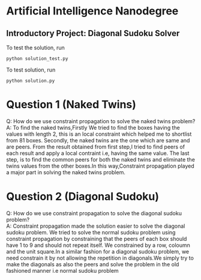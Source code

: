 # Artificial Intelligence Nanodegree
## Introductory Project: Diagonal Sudoku Solver

To test the solution, run 

```
python solution_test.py
```
To test solution, run 

```  
python solution.py
```


# Question 1 (Naked Twins)
Q: How do we use constraint propagation to solve the naked twins problem?  
A: To find the naked twins,Firstly We tried to find the boxes having the values with length 2, this is an local constraint which helped me to shortlist from 81 boxes.
Secondly, the naked twins are the one which are same and are peers. From the result obtained from first step,I tried to find peers of each result and apply a local contraint i.e, having the same value.
The last step, is to find the common peers for both the naked twins and eliminate the twins values from the other boxes.In this way,Constraint propagation played a major part in solving the naked twins problem.  

# Question 2 (Diagonal Sudoku)
Q: How do we use constraint propagation to solve the diagonal sudoku problem?  
A: Constraint propagation made the solution easier to solve the diagonal sudoku problem. We tried to solve the normal sudoku problem using constraint propagation by constraining that the peers of each box should have 1 to 9 and should not repeat itself.
We constrained by a row, coloumn and the unit square.In a similar fashion for a diagonal sudoku problem, we need constrain it by not allowing the repetition in diagonals.We simply try to make the diagonals as also the peers and solve the problem in the old 
fashioned manner i.e normal sudoku problem
